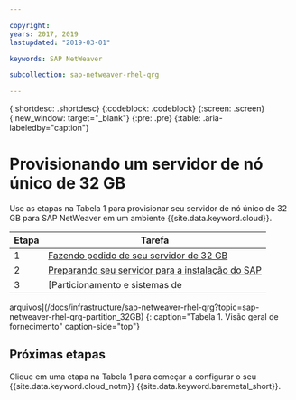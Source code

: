 ```yaml
---

copyright:
years: 2017, 2019
lastupdated: "2019-03-01"

keywords: SAP NetWeaver

subcollection: sap-netweaver-rhel-qrg

---
```


{:shortdesc: .shortdesc}
{:codeblock: .codeblock}
{:screen: .screen}
{:new_window: target="_blank"}
{:pre: .pre}
{:table: .aria-labeledby="caption"}

# Provisionando um servidor de nó único de 32 GB

Use as etapas na Tabela 1 para provisionar seu servidor de nó único de 32 GB para SAP NetWeaver em um
ambiente {{site.data.keyword.cloud}}.

| Etapa | Tarefa |
| --- | --- |
| 1 | [Fazendo pedido de seu servidor de 32 GB](/docs/infrastructure/sap-netweaver-rhel-qrg?topic=sap-netweaver-rhel-qrg-install_32GB)
| 2 | [Preparando seu servidor para a instalação do SAP](/docs/infrastructure/sap-netweaver-rhel-qrg?topic=sap-netweaver-rhel-qrg-prepare_32GB)
| 3 | [Particionamento e sistemas de
arquivos](/docs/infrastructure/sap-netweaver-rhel-qrg?topic=sap-netweaver-rhel-qrg-partition_32GB)
{: caption="Tabela 1. Visão geral de fornecimento" caption-side="top"}

## Próximas etapas

Clique em uma etapa na Tabela 1 para começar a configurar o seu {{site.data.keyword.cloud_notm}}
{{site.data.keyword.baremetal_short}}.
